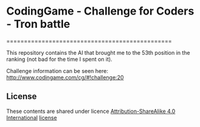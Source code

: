 # CodingGame - Challenge for Coders - Tron battle
===============================================

This repository contains the AI that brought me to the 53th position in the ranking (not bad for the time I spent on it).

Challenge information can be seen here: http://www.codingame.com/cg/#!challenge:20

## License
These contents are shared under licence [Attribution-ShareAlike 4.0 International](http://creativecommons.org/licenses/by-sa/4.0/) [license](http://creativecommons.org/licenses/by-sa/4.0/legalcode)